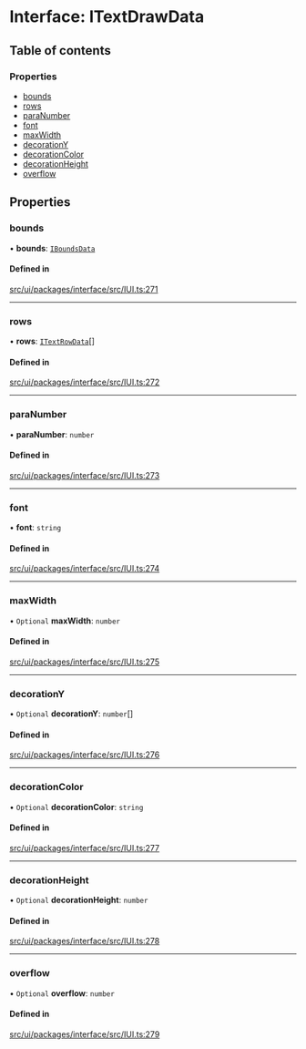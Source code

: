 # Interface: ITextDrawData

## Table of contents

### Properties

- [bounds](ITextDrawData.md#bounds)
- [rows](ITextDrawData.md#rows)
- [paraNumber](ITextDrawData.md#paranumber)
- [font](ITextDrawData.md#font)
- [maxWidth](ITextDrawData.md#maxwidth)
- [decorationY](ITextDrawData.md#decorationy)
- [decorationColor](ITextDrawData.md#decorationcolor)
- [decorationHeight](ITextDrawData.md#decorationheight)
- [overflow](ITextDrawData.md#overflow)

## Properties

### bounds

• **bounds**: [`IBoundsData`](IBoundsData.md)

#### Defined in

[src/ui/packages/interface/src/IUI.ts:271](https://github.com/leaferjs/leafer-ui/blob/a20ecb9bdfba27311c7c73d6d251875f5dedca2b/packages/interface/src/IUI.ts#L271)

___

### rows

• **rows**: [`ITextRowData`](ITextRowData.md)[]

#### Defined in

[src/ui/packages/interface/src/IUI.ts:272](https://github.com/leaferjs/leafer-ui/blob/a20ecb9bdfba27311c7c73d6d251875f5dedca2b/packages/interface/src/IUI.ts#L272)

___

### paraNumber

• **paraNumber**: `number`

#### Defined in

[src/ui/packages/interface/src/IUI.ts:273](https://github.com/leaferjs/leafer-ui/blob/a20ecb9bdfba27311c7c73d6d251875f5dedca2b/packages/interface/src/IUI.ts#L273)

___

### font

• **font**: `string`

#### Defined in

[src/ui/packages/interface/src/IUI.ts:274](https://github.com/leaferjs/leafer-ui/blob/a20ecb9bdfba27311c7c73d6d251875f5dedca2b/packages/interface/src/IUI.ts#L274)

___

### maxWidth

• `Optional` **maxWidth**: `number`

#### Defined in

[src/ui/packages/interface/src/IUI.ts:275](https://github.com/leaferjs/leafer-ui/blob/a20ecb9bdfba27311c7c73d6d251875f5dedca2b/packages/interface/src/IUI.ts#L275)

___

### decorationY

• `Optional` **decorationY**: `number`[]

#### Defined in

[src/ui/packages/interface/src/IUI.ts:276](https://github.com/leaferjs/leafer-ui/blob/a20ecb9bdfba27311c7c73d6d251875f5dedca2b/packages/interface/src/IUI.ts#L276)

___

### decorationColor

• `Optional` **decorationColor**: `string`

#### Defined in

[src/ui/packages/interface/src/IUI.ts:277](https://github.com/leaferjs/leafer-ui/blob/a20ecb9bdfba27311c7c73d6d251875f5dedca2b/packages/interface/src/IUI.ts#L277)

___

### decorationHeight

• `Optional` **decorationHeight**: `number`

#### Defined in

[src/ui/packages/interface/src/IUI.ts:278](https://github.com/leaferjs/leafer-ui/blob/a20ecb9bdfba27311c7c73d6d251875f5dedca2b/packages/interface/src/IUI.ts#L278)

___

### overflow

• `Optional` **overflow**: `number`

#### Defined in

[src/ui/packages/interface/src/IUI.ts:279](https://github.com/leaferjs/leafer-ui/blob/a20ecb9bdfba27311c7c73d6d251875f5dedca2b/packages/interface/src/IUI.ts#L279)
